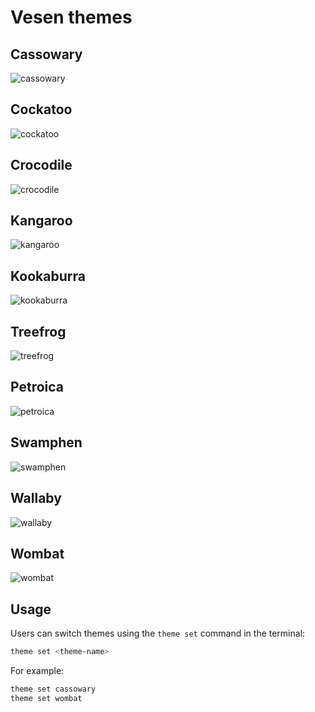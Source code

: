 # Vesen themes

## Cassowary
![cassowary](screenshots/cassowary.png)

## Cockatoo
![cockatoo](screenshots/cockatoo.png)

## Crocodile
![crocodile](screenshots/crocodile.png)

## Kangaroo
![kangaroo](screenshots/kangaroo.png)

## Kookaburra
![kookaburra](screenshots/kookaburra.png)

## Treefrog
![treefrog](screenshots/treefrog.png)

## Petroica
![petroica](screenshots/petroica.png)

## Swamphen
![swamphen](screenshots/swamphen.png)

## Wallaby
![wallaby](screenshots/wallaby.png)

## Wombat
![wombat](screenshots/wombat.png)


## Usage

Users can switch themes using the `theme set` command in the terminal:
```bash
theme set <theme-name>
```

For example:
```bash
theme set cassowary
theme set wombat
```
